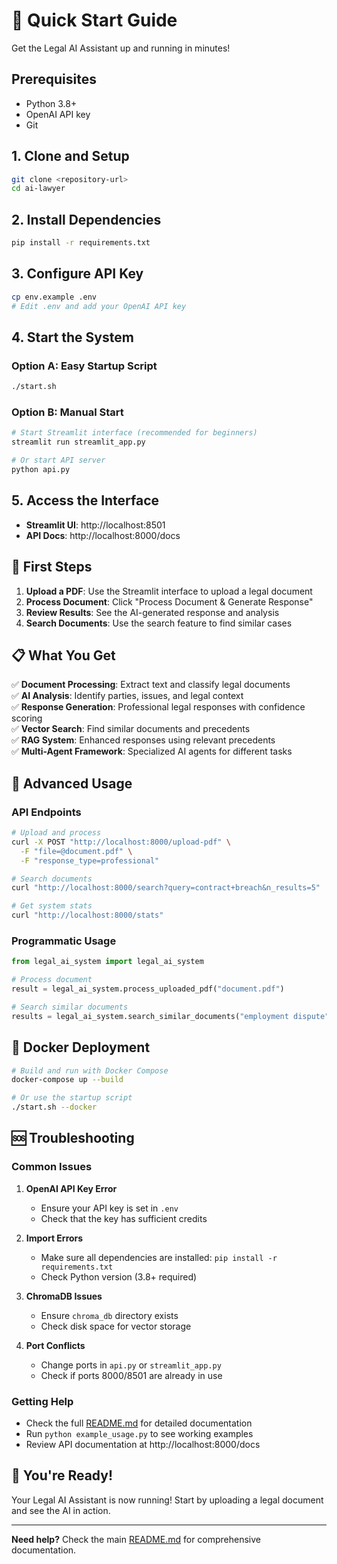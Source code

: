 # 🚀 Quick Start Guide

Get the Legal AI Assistant up and running in minutes!

## Prerequisites

- Python 3.8+
- OpenAI API key
- Git

## 1. Clone and Setup

```bash
git clone <repository-url>
cd ai-lawyer
```

## 2. Install Dependencies

```bash
pip install -r requirements.txt
```

## 3. Configure API Key

```bash
cp env.example .env
# Edit .env and add your OpenAI API key
```

## 4. Start the System

### Option A: Easy Startup Script
```bash
./start.sh
```

### Option B: Manual Start
```bash
# Start Streamlit interface (recommended for beginners)
streamlit run streamlit_app.py

# Or start API server
python api.py
```

## 5. Access the Interface

- **Streamlit UI**: http://localhost:8501
- **API Docs**: http://localhost:8000/docs

## 🎯 First Steps

1. **Upload a PDF**: Use the Streamlit interface to upload a legal document
2. **Process Document**: Click "Process Document & Generate Response"
3. **Review Results**: See the AI-generated response and analysis
4. **Search Documents**: Use the search feature to find similar cases

## 📋 What You Get

✅ **Document Processing**: Extract text and classify legal documents  
✅ **AI Analysis**: Identify parties, issues, and legal context  
✅ **Response Generation**: Professional legal responses with confidence scoring  
✅ **Vector Search**: Find similar documents and precedents  
✅ **RAG System**: Enhanced responses using relevant precedents  
✅ **Multi-Agent Framework**: Specialized AI agents for different tasks  

## 🔧 Advanced Usage

### API Endpoints
```bash
# Upload and process
curl -X POST "http://localhost:8000/upload-pdf" \
  -F "file=@document.pdf" \
  -F "response_type=professional"

# Search documents
curl "http://localhost:8000/search?query=contract+breach&n_results=5"

# Get system stats
curl "http://localhost:8000/stats"
```

### Programmatic Usage
```python
from legal_ai_system import legal_ai_system

# Process document
result = legal_ai_system.process_uploaded_pdf("document.pdf")

# Search similar documents
results = legal_ai_system.search_similar_documents("employment dispute")
```

## 🐳 Docker Deployment

```bash
# Build and run with Docker Compose
docker-compose up --build

# Or use the startup script
./start.sh --docker
```

## 🆘 Troubleshooting

### Common Issues

1. **OpenAI API Key Error**
   - Ensure your API key is set in `.env`
   - Check that the key has sufficient credits

2. **Import Errors**
   - Make sure all dependencies are installed: `pip install -r requirements.txt`
   - Check Python version (3.8+ required)

3. **ChromaDB Issues**
   - Ensure `chroma_db` directory exists
   - Check disk space for vector storage

4. **Port Conflicts**
   - Change ports in `api.py` or `streamlit_app.py`
   - Check if ports 8000/8501 are already in use

### Getting Help

- Check the full [README.md](README.md) for detailed documentation
- Run `python example_usage.py` to see working examples
- Review API documentation at http://localhost:8000/docs

## 🎉 You're Ready!

Your Legal AI Assistant is now running! Start by uploading a legal document and see the AI in action.

---

**Need help?** Check the main [README.md](README.md) for comprehensive documentation. 
